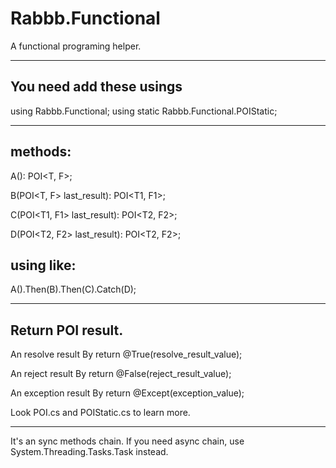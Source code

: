 # Rabbb.Functional
A functional programing helper.

---
You need add these usings
---

using Rabbb.Functional;
using static Rabbb.Functional.POIStatic;

---
methods:
---
A(): POI<T, F>;

B(POI<T, F> last_result): POI<T1, F1>;

C(POI<T1, F1> last_result): POI<T2, F2>;

D(POI<T2, F2> last_result): POI<T2, F2>;

using like:
---
A().Then(B).Then(C).Catch(D);

---
Return POI result.
---

An resolve result By return @True(resolve_result_value);

An reject result By return @False(reject_result_value);

An exception result By return @Except(exception_value);

Look POI.cs and POIStatic.cs to learn more.

---
It's an sync methods chain. If you need async chain, use System.Threading.Tasks.Task instead.
